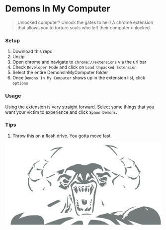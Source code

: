 # Demons In My Computer
> Unlocked computer? Unlock the gates to hell! A chrome extension that allows you to torture souls who left their computer unlocked.

### Setup
1. Download this repo
2. Unzip
3. Open chrome and navigate to ```chrome://extensions``` via the url bar
4. Check ```Developer Mode``` and click on ```Load Unpacked Extension```
5. Select the entire DemonsInMyComputer folder
6. Once ```Demons In My Computer``` shows up in the extension list, click ```options```

### Usage
Using the extension is very straight forward. Select some things that you want your victim to experience and click ```Spawn Demons```.

### Tips
1. Throw this on a flash drive. You gotta move fast.

![](img/demon-bg.png)
